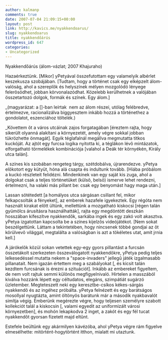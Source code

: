 ```yaml
---
author: kalmanp
comments: true
date: 2007-07-04 21:09:15+00:00
layout: post
link: http://kavics.me/nyakkendoarus/
slug: nyakkendoarus
title: nyakkendőárús
wordpress_id: 647
categories:
- Uncategorized
---
```



Nyakkendőárús (álom-vázlat; 2007 Khajuraho)






Hazaérkeztünk. [Mikor] yPetyával összefutottam egy valamelyik albérlet keszekusza szobájában. [Tudtam, hogy a történet csak egy elképzelt álom-valóság, ahol a szereplõk és helyszínek mélyen mozgolódó lényege felerõsödhet, jobban körvonalazódhat. Közelebb kerülhetnek a valójában összetartozó dolgok, formák és színek. Egy álom.]  

_(magyarázat: a []-ban leírtak  nem az álom részei, utólag felébredve, értelmezve, racionalizálva biggyesztem inkább hozzá a történethez a   gondolatot, eszenciához töltelék.)  

_Követtem õt a város utcáinak zajos forgatagában [éreztem rajta, hogy sikerült olyanná alakítani a környezetét, amely végre sokkal jobban tükrözhette önmagát]. Egyik téglafalnál megállva megmutatta titkos kuckóját. Az ajtót egy furcsa logika nyitotta ki, a téglákon lévõ mintázatok, elforgatható törmelékek kombinációja [valahol a Deák tér környékén, Király utca talán].  

A színes kis szobában rengeteg tárgy, szétdobálva, újrarendezve. yPetya elõkotort egy kütyüt, hóna alá csapta és indultunk tovább. [Hiába próbálom a kuckó részleteit felidézni. Mindenkinek van egy saját kis zuga, ahol a dolgokat csak a teljes történetüket (külsõ, belsõ) ismerve lehet rendezni, értelmezni, ha valaki más pillant be: csak egy benyomást hagy maga után.]  

Lassan sötétedett [a homályos utca sárgásan csillant fel, mikor felkapcsolták a fényeket], az emberek hazafele igyekeztek. Egy régóta nem használt kirakat elõtt ültünk, mellettünk a mozgatható kiskocsi [régen talán gyümölcs árusításra használhatták], rajta egy megdöntött deszkán hosszában kifeszítve nyakkendõk, sarkába ingek és egy zakó volt akasztva. yPetya izgatottan kapcsolta be a színes kijelzõs videójátékot. [Nem sokat beszélgettünk. Láttam a tekintetében, hogy nincsenek többé gondjai az õt körülvevõ világgal, megtalálta a valóságban is azt a tökéletes utat, amit jrnia kell.]  

A járókelõk közül sokan vetettek egy-egy gyors pillantást a furcsán összetákolt szerkezeten összeválogatott nyakkendõkre, yPetya pedig teljes lelkesedéssel mutatta nekem a "space-invaders" jellegû játék izgalmasabb pillanatait. Nem igazán értettem meg a szabályokat [, és kicsit talán kezdtem furcsának is érezni a szituációt]. Inkább az embereket figyeltem, de nem volt rajtuk semmi különös megfigyelnivaló. Hirtelen a masszából kiválva hozzánk lépett egy céltudatos, elegáns, szimpátiát sugárzó üzletember. Megteteszett neki egy keresztbe-csíkos kékes-sárgás nyakkendõ és az ingéhez próbálta. yPetya felnézett és egy barátságos mosollyal nyugtázta, amint öltönyös barátunk már a második nyakbavalót simítja végig. Emberünk megérezte végre, hogy teljesen személyre szabott kollekciót talál a kiskocsin [, valami egyedit az uniformizált városi környezetben], és mohón lekapkodva 2 inget, a zakót és egy fél tucat nyakkendõt gyorsan fizetett majd eltûnt.  

Estefele beültünk egy akármilyen kávézóba, ahol yPetya végre rám figyelve elmesélhette: mitörtént-hogytörtént itthon, mialatt mi utaztunk.

